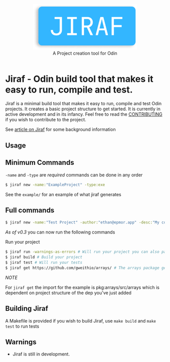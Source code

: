 <p align="center">
    <img src="misc/logo-slim.png" alt="Jiraf logo" style="width:65%">
    <br/>
    A Project creation tool for Odin
    <br/>
    <br/>
</p>


# Jiraf - Odin build tool that makes it easy to run, compile and test.

Jiraf is a minimal build tool that makes it easy to run, compile and test Odin projects. It creates a basic project structure to get started. It is currently in active development and in its infancy. Feel free to read the [CONTRIBUTING](https://github.com/gweithio/jiraf/blob/main/CONTRIBUTING.md) if you wish to contribute to the project.

See [article on Jiraf](https://www.epmor.app/posts/introducing-jiraf) for some background information

## Usage

## Minimum Commands

`-name` and `-type` are *required* commands can be done in any order

```bash
$ jiraf new -name:"ExampleProject" -type:exe 
```

See the `example/` for an example of what jiraf generates

## Full commands

```bash
$ jiraf new -name:"Test Project" -author:"ethan@epmor.app" -desc:"My cool project" -version:"0.1" -type:exe 
```

*As of v0.3* you can now run the following commands

Run your project
```bash
$ jiraf run -warnings-as-errors # Will run your project you can also pass in arguments to the compiler
$ jiraf build # Build your project
$ jiraf test # Will run your tests
$ jiraf get https://github.com/gweithio/arrays/ # The arrays package gets added the pkg directory
```

*NOTE*

For `jiraf get` the import for the example is pkg:arrays/src/arrays which is dependent on project structure of the dep you've just added

## Building Jiraf
A Makefile is provided if you wish to build Jiraf, use `make build` and `make test` to run tests

## Warnings

* Jiraf is still in development.
